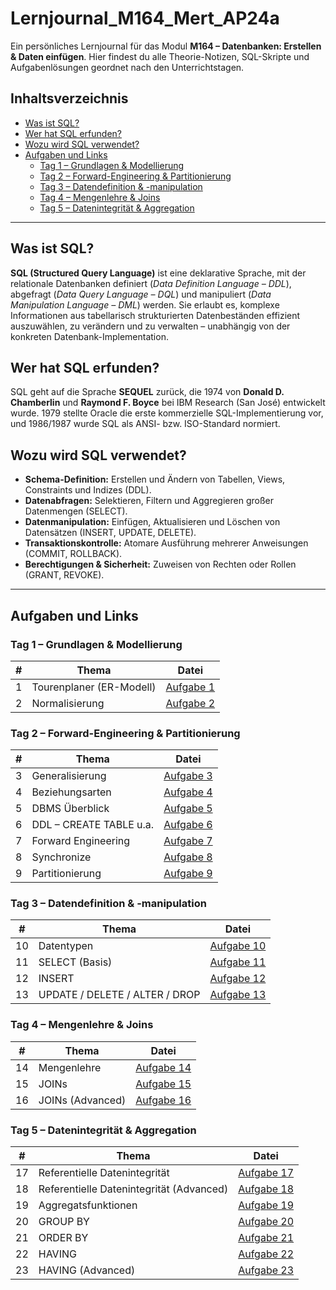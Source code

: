 # Lernjournal_M164_Mert_AP24a

Ein persönliches Lernjournal für das Modul **M164 – Datenbanken: Erstellen & Daten einfügen**. Hier findest du alle Theorie-Notizen, SQL-Skripte und Aufgabenlösungen geordnet nach den Unterrichtstagen.

## Inhaltsverzeichnis
- [Was ist SQL?](#was-ist-sql)
- [Wer hat SQL erfunden?](#wer-hat-sql-erfunden)
- [Wozu wird SQL verwendet?](#wozu-wird-sql-verwendet)
- [Aufgaben und Links](#aufgaben-und-links)
  - [Tag 1 – Grundlagen & Modellierung](#tag-1--grundlagen--modellierung)
  - [Tag 2 – Forward-Engineering & Partitionierung](#tag-2--forward-engineering--partitionierung)
  - [Tag 3 – Datendefinition & -manipulation](#tag-3--datendefinition--manipulation)
  - [Tag 4 – Mengenlehre & Joins](#tag-4--mengenlehre--joins)
  - [Tag 5 – Datenintegrität & Aggregation](#tag-5--datenintegrität--aggregation)

---

## Was ist SQL?

**SQL (Structured Query Language)** ist eine deklarative Sprache, mit der relationale Datenbanken definiert (*Data Definition Language – DDL*), abgefragt (*Data Query Language – DQL*) und manipuliert (*Data Manipulation Language – DML*) werden. Sie erlaubt es, komplexe Informationen aus tabellarisch strukturierten Datenbeständen effizient auszuwählen, zu verändern und zu verwalten – unabhängig von der konkreten Datenbank-Implementation.

## Wer hat SQL erfunden?

SQL geht auf die Sprache **SEQUEL** zurück, die 1974 von **Donald D. Chamberlin** und **Raymond F. Boyce** bei IBM Research (San José) entwickelt wurde. 1979 stellte Oracle die erste kommerzielle SQL-Implementierung vor, und 1986/1987 wurde SQL als ANSI- bzw. ISO-Standard normiert.

## Wozu wird SQL verwendet?

- **Schema-Definition:** Erstellen und Ändern von Tabellen, Views, Constraints und Indizes (DDL).
- **Datenabfragen:** Selektieren, Filtern und Aggregieren großer Datenmengen (SELECT).
- **Datenmanipulation:** Einfügen, Aktualisieren und Löschen von Datensätzen (INSERT, UPDATE, DELETE).
- **Transaktionskontrolle:** Atomare Ausführung mehrerer Anweisungen (COMMIT, ROLLBACK).
- **Berechtigungen & Sicherheit:** Zuweisen von Rechten oder Rollen (GRANT, REVOKE).

---

## Aufgaben und Links

### Tag 1 – Grundlagen & Modellierung
| # | Thema | Datei |
|---|-------|-------|
| 1 | Tourenplaner (ER-Modell) | [Aufgabe 1](Aufgaben/Aufgabe_1_Tourenplaner.md) |
| 2 | Normalisierung | [Aufgabe 2](Aufgaben/Aufgabe_2_Normalisierung.md) |

### Tag 2 – Forward-Engineering & Partitionierung
| # | Thema | Datei |
|---|-------|-------|
| 3 | Generalisierung | [Aufgabe 3](Aufgaben/Aufgabe_3_Generalisierung.md) |
| 4 | Beziehungsarten | [Aufgabe 4](Aufgaben/Aufgabe_4_Beziehungsarten.md) |
| 5 | DBMS Überblick | [Aufgabe 5](Aufgaben/Aufgabe_5_DBMS.md) |
| 6 | DDL – CREATE TABLE u.a. | [Aufgabe 6](Aufgaben/Aufgabe_6_DDL.sql) |
| 7 | Forward Engineering | [Aufgabe 7](Aufgaben/Aufgabe_7_Forward_Engineering.md) |
| 8 | Synchronize | [Aufgabe 8](Aufgaben/Aufgabe_8_Synchronize.md) |
| 9 | Partitionierung | [Aufgabe 9](Aufgaben/Aufgabe_9_Partitionen.md) |

### Tag 3 – Datendefinition & -manipulation
| # | Thema | Datei |
|---|-------|-------|
| 10 | Datentypen | [Aufgabe 10](Aufgaben/Aufgabe_10_Datentypen.md) |
| 11 | SELECT (Basis) | [Aufgabe 11](Aufgaben/Aufgabe_11_Select.sql) |
| 12 | INSERT | [Aufgabe 12](Aufgaben/Aufgabe_12_insert.sql) |
| 13 | UPDATE / DELETE / ALTER / DROP | [Aufgabe 13](Aufgaben/Aufgabe_13_update_delete_alter_drop.sql) |

### Tag 4 – Mengenlehre & Joins
| # | Thema | Datei |
|---|-------|-------|
| 14 | Mengenlehre | [Aufgabe 14](Aufgaben/Aufgabe_14_Mengenlehre.md) |
| 15 | JOINs | [Aufgabe 15](Aufgaben/Aufgabe_15_select_join.sql) |
| 16 | JOINs (Advanced) | [Aufgabe 16](Aufgaben/Aufgabe_16_select_join_adv.sql) |

### Tag 5 – Datenintegrität & Aggregation
| # | Thema | Datei |
|---|-------|-------|
| 17 | Referentielle Datenintegrität | [Aufgabe 17](Aufgaben/Aufgabe_17_Referentielle_Datenintegrität.md) |
| 18 | Referentielle Datenintegrität (Advanced) | [Aufgabe 18](Aufgaben/Aufgabe_18_Referentielle_Datenintegrität_Adv.md) |
| 19 | Aggregatsfunktionen | [Aufgabe 19](Aufgaben/Aufgabe_19_Aggregatsfunktionen.md) |
| 20 | GROUP BY | [Aufgabe 20](Aufgaben/Aufgabe_20_Select_group.md) |
| 21 | ORDER BY | [Aufgabe 21](Aufgaben/Aufgabe_21_order.md) |
| 22 | HAVING | [Aufgabe 22](Aufgaben/Aufgabe_22_select_having.md) |
| 23 | HAVING (Advanced) | [Aufgabe 23](Aufgaben/Aufgabe_23_Select_having_2.md) |
